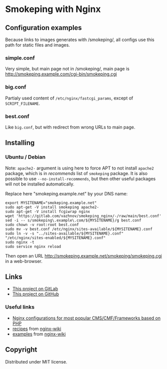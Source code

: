 # Smokeping with Nginx

## Configuration examples

Because links to images generates with /smokeping/, all configs use this path for static files and images.

### simple.conf

Very simple, but main page not in /smokeping/, main page is http://smokeping.example.com/cgi-bin/smokeping.cgi

### big.conf

Partialy used content of `/etc/nginx/fastcgi_params`, except of `SCRIPT_FILENAME`.

### best.conf

Like `big.conf`, but with redirect from wrong URLs to main page.


## Installing

### Ubuntu / Debian

Note: `apache2-` argument is using here to force APT to not install `apache2` package, which is in _recommends_ list of `smokeping` package. It is also possible to use `--no-install-recommends`, but then other useful packages will not be installed automatically.

Replace here "smokeping.example.net" by your DNS name:

```shell
export MYSITENAME="smokeping.example.net"
sudo apt-get -V install smokeping apache2-
sudo apt-get -V install fcgiwrap nginx
wget 'https://gitlab.com/vazhnov/smokeping_nginx/-/raw/main/best.conf'
sed -i -- s/smokeping\.example\.com/${MYSITENAME}/g best.conf
sudo chown -v root:root best.conf
sudo mv -v best.conf /etc/nginx/sites-available/${MYSITENAME}.conf
sudo ln -v -s "../sites-available/${MYSITENAME}.conf" "/etc/nginx/sites-enabled/${MYSITENAME}.conf"
sudo nginx -t
sudo service nginx reload
```

Then open an URL http://smokeping.example.net/smokeping/smokeping.cgi in a web-browser.

## Links

* [This project on GitLab](https://gitlab.com/vazhnov/smokeping_nginx)
* [This project on GitHub](https://github.com/vazhnov/smokeping_nginx)

### Useful links

* [Nginx configurations for most popular CMS/CMF/Frameworks based on PHP](https://github.com/elasticweb/nginx-configs)
* [recipes](https://github.com/nginxinc/nginx-wiki/tree/master/source/start/topics/recipes) from [nginx-wiki](https://www.nginx.com/resources/wiki/)
* [examples](https://github.com/nginxinc/nginx-wiki/tree/master/source/start/topics/examples) from [nginx-wiki](https://www.nginx.com/resources/wiki/)

## Copyright

Distributed under MIT license.
